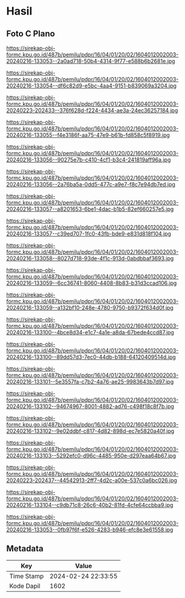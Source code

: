 # Hasil

## Foto C Plano

https://sirekap-obj-formc.kpu.go.id/487b/pemilu/pdpr/16/04/01/20/02/1604012002003-20240216-133053--2a0ad718-50b4-4314-9f77-e588b6b2681e.jpg

https://sirekap-obj-formc.kpu.go.id/487b/pemilu/pdpr/16/04/01/20/02/1604012002003-20240216-133054--df6c82d9-e5bc-4aa4-9151-b839069a3204.jpg

https://sirekap-obj-formc.kpu.go.id/487b/pemilu/pdpr/16/04/01/20/02/1604012002003-20240223-202433--376f628d-f224-4434-ae3a-24ec36257184.jpg

https://sirekap-obj-formc.kpu.go.id/487b/pemilu/pdpr/16/04/01/20/02/1604012002003-20240216-133055--f4e3186f-aa75-47e9-b61b-fd858c5f8919.jpg

https://sirekap-obj-formc.kpu.go.id/487b/pemilu/pdpr/16/04/01/20/02/1604012002003-20240216-133056--90275e7b-c410-4cf1-b3c4-241819aff96a.jpg

https://sirekap-obj-formc.kpu.go.id/487b/pemilu/pdpr/16/04/01/20/02/1604012002003-20240216-133056--2a76ba5a-0dd5-477c-a9e7-f8c7e94db7ed.jpg

https://sirekap-obj-formc.kpu.go.id/487b/pemilu/pdpr/16/04/01/20/02/1604012002003-20240216-133057--a8201653-6be1-4dac-b1b5-82ef660257e5.jpg

https://sirekap-obj-formc.kpu.go.id/487b/pemilu/pdpr/16/04/01/20/02/1604012002003-20240216-133057--c39ed707-1fc0-43fb-bde9-e831d818f104.jpg

https://sirekap-obj-formc.kpu.go.id/487b/pemilu/pdpr/16/04/01/20/02/1604012002003-20240216-133058--8027d718-93de-4f1c-913d-0abdbbaf3693.jpg

https://sirekap-obj-formc.kpu.go.id/487b/pemilu/pdpr/16/04/01/20/02/1604012002003-20240216-133059--6cc36741-8060-4408-8b83-b31d3ccad106.jpg

https://sirekap-obj-formc.kpu.go.id/487b/pemilu/pdpr/16/04/01/20/02/1604012002003-20240216-133059--a132bf10-248e-4780-9750-b9372f634d0f.jpg

https://sirekap-obj-formc.kpu.go.id/487b/pemilu/pdpr/16/04/01/20/02/1604012002003-20240216-133100--4bce8d34-e1c7-4a1e-a8da-67bede4ccd87.jpg

https://sirekap-obj-formc.kpu.go.id/487b/pemilu/pdpr/16/04/01/20/02/1604012002003-20240216-133100--89dd57d3-7ec0-44db-b188-64120409514d.jpg

https://sirekap-obj-formc.kpu.go.id/487b/pemilu/pdpr/16/04/01/20/02/1604012002003-20240216-133101--5e3557fa-c7b2-4a76-ae25-9983643b7d97.jpg

https://sirekap-obj-formc.kpu.go.id/487b/pemilu/pdpr/16/04/01/20/02/1604012002003-20240216-133102--94674967-8001-4882-ad76-c498f18c8f7b.jpg

https://sirekap-obj-formc.kpu.go.id/487b/pemilu/pdpr/16/04/01/20/02/1604012002003-20240216-133102--9e02ddbf-c817-4d82-898d-ec7e5820a40f.jpg

https://sirekap-obj-formc.kpu.go.id/487b/pemilu/pdpr/16/04/01/20/02/1604012002003-20240216-133103--5292efc0-d96c-4485-950e-d297eaa64b67.jpg

https://sirekap-obj-formc.kpu.go.id/487b/pemilu/pdpr/16/04/01/20/02/1604012002003-20240223-202437--44542913-2ff7-4d2c-a00e-537c0a6bc026.jpg

https://sirekap-obj-formc.kpu.go.id/487b/pemilu/pdpr/16/04/01/20/02/1604012002003-20240216-133104--c9db71c8-26c6-40b2-81fd-4cfe64ccbba9.jpg

https://sirekap-obj-formc.kpu.go.id/487b/pemilu/pdpr/16/04/01/20/02/1604012002003-20240216-133053--0fb97f6f-e526-4283-b946-efc8e3e61558.jpg


## Metadata

| Key        | Value               |
| ---------- | ------------------- |
| Time Stamp | 2024-02-24 22:33:55 |
| Kode Dapil | 1602                |




